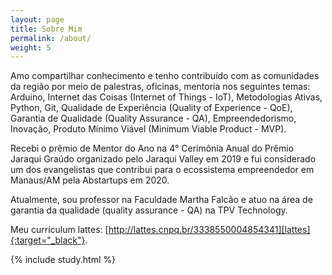 ```yaml
---
layout: page
title: Sobre Mim
permalink: /about/
weight: 5
---
```


Amo compartilhar conhecimento e tenho contribuído com as comunidades da região por meio de palestras, oficinas, mentoria nos seguintes temas: Arduino, Internet das Coisas (Internet of Things - IoT), Metodologias Ativas, Python, Git, Qualidade de Experiência (Quality of Experience - QoE), Garantia de Qualidade (Quality Assurance - QA), Empreendedorismo, Inovação, Produto Mínimo Viável (Minimum Viable Product - MVP).

Recebi o prêmio de Mentor do Ano na 4° Cerimônia Anual do Prêmio Jaraqui Graúdo organizado pelo Jaraqui Valley em 2019 e fui considerado um dos evangelistas que contribui para o ecossistema empreendedor em Manaus/AM pela Abstartups em 2020.

Atualmente, sou professor na Faculdade Martha Falcão e atuo na área de garantia da qualidade (quality assurance - QA) na TPV Technology.

Meu currículum lattes: [http://lattes.cnpq.br/3338550004854341][lattes]{:target="_black"}.

[lattes]: http://lattes.cnpq.br/3338550004854341

<div class="row">
{% include study.html %}
</div>
